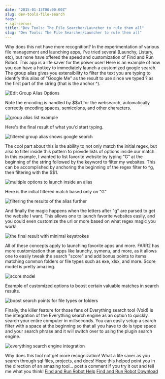 ```yaml
---
date: "2015-01-13T00:00:00Z"
slug: dev-tools-file-search
tags:
- sql-server
title: "Dev Tools: The File Searcher/Launcher to rule them all"
slug: "Dev Tools: The File Searcher/Launcher to rule them all"
---
```


Why does this not have more recognition? In the experimentation of various file management and launching apps, I've tried several (Launchy, Listary, etc), but none have offered the speed and customization of Find and Run Robot. This app is a life saver for the power user! Here is an example of how you can have a hotkey to immediately launch a customized google search. The group alias gives you extensibility to filter the text you are typing to identify this alias of "Google Me" as the result to use since we typed ? as the first part of the string (that is the anchor ^).

![Edit Group Alias Options](/images/FARR2_1_Edit_Group_Alias-2015-01-13_07_41_58_hpabr7.png)

Note the encoding is handled by $$u1 for the websearch, automatically correctly encoding spaces, semicolons, and other characters.

![group alias list example](/images/FARR2_2_Options-2015-01-13_07_42_21_tq81fn.png)

Here's the final result of what you'd start typing.

![filtered group alias shows google search](/images/FARR2_3_Find_and_Run_Robot_2___Tuesday_January_13_2015_-_7_42_AM-2015-01-13_07_43_21_k6wuxk.png)

The cool part about this is the ability to not only match the initial regex, but also to filter inside this pattern to provide lists of options inside our match. In this example, I wanted to list favorite website by typing "G" at the beginning of the string followed by the keyword to filter my websites. This can be accomplished by anchoring the beginning of the regex filter to ^g, then filtering with the $$1.

![multiple options to launch inside an alias](/images/FARR2_4_Edit_Group_Alias-2015-01-13_07_52_25_rq5ord.png)

Here is the initial filtered match based only on "G"

![filtering the results of the alias further](/images/FARR2_5_Find_and_Run_Robot_2___Tuesday_January_13_2015_-_7_52_AM-2015-01-13_07_53_08_ulmo8z.png)

And finally the magic happens when the letters after "g" are parsed to get the website I want. This allows one to launch favorite websites easily, and you could even customize the url or more based on what regex magic you work!

![the final result with minimal keystrokes](/images/FARR2_6_Find_and_Run_Robot_2___Tuesday_January_13_2015_-_7_52_AM-2015-01-13_07_53_14_ejmama.png)

All of these concepts apply to launching favorite apps and more. FARR2 has more customization than apps like launchy, symenu, and more, as it allows one to easily tweak the search "score" and add bonus points to items matching common folders or file types such as exe, xlsx, and more. Score model is pretty amazing.

![score model](/images/FARR2_6_Options-2015-01-13_08_03_15_yojqfl.png)

Example of customized options to boost certain valuable matches in search results.

![boost search points for file types or folders](/images/FARR2_7_Options-2015-01-13_08_03_21_yiwpob.png)

Finally, the killer feature for those fans of Everything search tool (Void) is the integration of the Everything search engine as an option to quickly search your entire computer in millseconds. You can easily setup a search filter with a space at the beginning so that all you have to do is type space and your search phrase and it will switch over to using the plugin search engine.

![everything search engine integration](/images/FARR2_8_Plugin_Manager-2015-01-13_08_03_47_bqwkdp.png)

Why does this tool not get more recognization! What a life saver as you search through sql files, projects, and docs! Hope this helped point you in the direction of an amazing tool... post a comment if you try it out and tell me what you think! [Find and Run Robot Help](http://goo.gl/rQ3YEE) [Find and Run Robot Download](http://goo.gl/RIjaoF)
